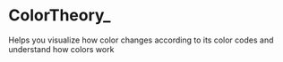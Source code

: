 # ColorTheory_
Helps you visualize how color changes according to its color codes and understand how colors work
